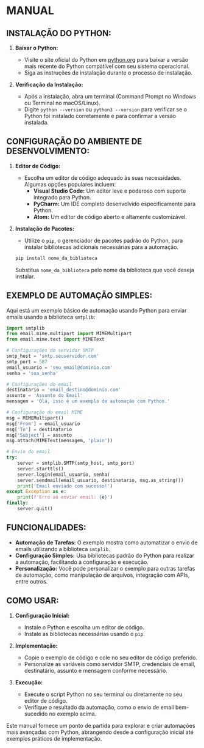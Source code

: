# MANUAL
## INSTALAÇÃO DO PYTHON:
1. **Baixar o Python:**
   - Visite o site oficial do Python em [python.org](https://www.python.org/downloads/) para baixar a versão mais recente do Python compatível com seu sistema operacional.
   - Siga as instruções de instalação durante o processo de instalação.

2. **Verificação da Instalação:**
   - Após a instalação, abra um terminal (Command Prompt no Windows ou Terminal no macOS/Linux).
   - Digite `python --version` ou `python3 --version` para verificar se o Python foi instalado corretamente e para confirmar a versão instalada.

## CONFIGURAÇÃO DO AMBIENTE DE DESENVOLVIMENTO:
1. **Editor de Código:**
   - Escolha um editor de código adequado às suas necessidades. Algumas opções populares incluem:
     - **Visual Studio Code:** Um editor leve e poderoso com suporte integrado para Python.
     - **PyCharm:** Um IDE completo desenvolvido especificamente para Python.
     - **Atom:** Um editor de código aberto e altamente customizável.

2. **Instalação de Pacotes:**
   - Utilize o `pip`, o gerenciador de pacotes padrão do Python, para instalar bibliotecas adicionais necessárias para a automação.

   ```bash
   pip install nome_da_biblioteca
   ```

   Substitua `nome_da_biblioteca` pelo nome da biblioteca que você deseja instalar.

## EXEMPLO DE AUTOMAÇÃO SIMPLES:
Aqui está um exemplo básico de automação usando Python para enviar emails usando a biblioteca `smtplib`:

```python
import smtplib
from email.mime.multipart import MIMEMultipart
from email.mime.text import MIMEText

# Configurações do servidor SMTP
smtp_host = 'smtp.seuservidor.com'
smtp_port = 587
email_usuario = 'seu_email@dominio.com'
senha = 'sua_senha'

# Configurações do email
destinatario = 'email_destino@dominio.com'
assunto = 'Assunto do Email'
mensagem = 'Olá, isso é um exemplo de automação com Python.'

# Configuração do email MIME
msg = MIMEMultipart()
msg['From'] = email_usuario
msg['To'] = destinatario
msg['Subject'] = assunto
msg.attach(MIMEText(mensagem, 'plain'))

# Envio do email
try:
    server = smtplib.SMTP(smtp_host, smtp_port)
    server.starttls()
    server.login(email_usuario, senha)
    server.sendmail(email_usuario, destinatario, msg.as_string())
    print('Email enviado com sucesso!')
except Exception as e:
    print(f'Erro ao enviar email: {e}')
finally:
    server.quit()
```

## FUNCIONALIDADES:
- **Automação de Tarefas:** O exemplo mostra como automatizar o envio de emails utilizando a biblioteca `smtplib`.
- **Configuração Simples:** Usa bibliotecas padrão do Python para realizar a automação, facilitando a configuração e execução.
- **Personalização:** Você pode personalizar o exemplo para outras tarefas de automação, como manipulação de arquivos, integração com APIs, entre outros.

## COMO USAR:
1. **Configuração Inicial:**
   - Instale o Python e escolha um editor de código.
   - Instale as bibliotecas necessárias usando o `pip`.

2. **Implementação:**
   - Copie o exemplo de código e cole no seu editor de código preferido.
   - Personalize as variáveis como servidor SMTP, credenciais de email, destinatário, assunto e mensagem conforme necessário.

3. **Execução:**
   - Execute o script Python no seu terminal ou diretamente no seu editor de código.
   - Verifique o resultado da automação, como o envio de email bem-sucedido no exemplo acima.

Este manual fornece um ponto de partida para explorar e criar automações mais avançadas com Python, abrangendo desde a configuração inicial até exemplos práticos de implementação.